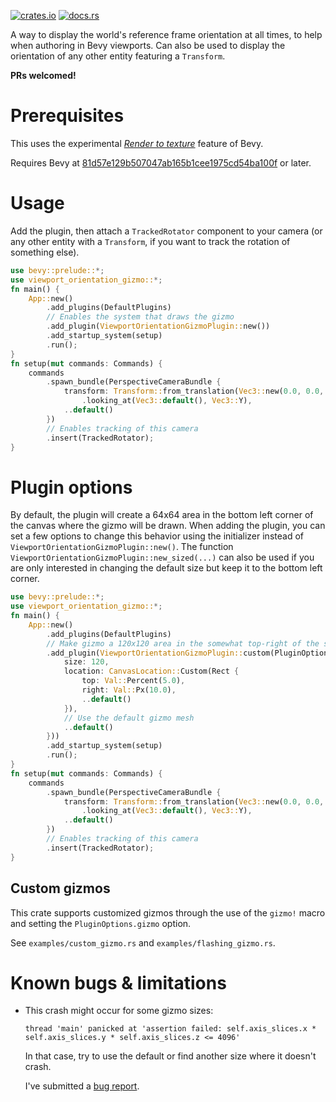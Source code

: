 [![crates.io](https://img.shields.io/crates/v/viewport_orientation_gizmo)](https://crates.io/crates/viewport_orientation_gizmo)
[![docs.rs](https://docs.rs/viewport_orientation_gizmo/badge.svg)](https://docs.rs/viewport_orientation_gizmo)

A way to display the world's reference frame orientation at all times, to help when authoring in
Bevy viewports.
Can also be used to display the orientation of any other entity featuring a `Transform`.

**PRs welcomed!**

# Prerequisites
This uses the experimental *[Render to texture](https://github.com/bevyengine/bevy/blob/main/examples/3d/render_to_texture.rs)* feature of Bevy.

Requires Bevy at [81d57e129b507047ab165b1cee1975cd54ba100f](https://github.com/bevyengine/bevy/commit/81d57e129b507047ab165b1cee1975cd54ba100f) or later.

# Usage
Add the plugin, then attach a `TrackedRotator` component to your camera (or any other entity
with a `Transform`, if you want to track the rotation of something else).
```rust
use bevy::prelude::*;
use viewport_orientation_gizmo::*;
fn main() {
    App::new()
        .add_plugins(DefaultPlugins)
        // Enables the system that draws the gizmo
        .add_plugin(ViewportOrientationGizmoPlugin::new())
        .add_startup_system(setup)
        .run();
}
fn setup(mut commands: Commands) {
    commands
        .spawn_bundle(PerspectiveCameraBundle {
            transform: Transform::from_translation(Vec3::new(0.0, 0.0, 15.0))
                .looking_at(Vec3::default(), Vec3::Y),
            ..default()
        })
        // Enables tracking of this camera
        .insert(TrackedRotator);
}
```

# Plugin options
By default, the plugin will create a 64x64 area in the bottom left corner of the canvas where
the gizmo will be drawn.
When adding the plugin, you can set a few options to change this behavior using the initializer
instead of `ViewportOrientationGizmoPlugin::new()`.
The function `ViewportOrientationGizmoPlugin::new_sized(...)` can also be used if you are only
interested in changing the default size but keep it to the bottom left corner.
```rust
use bevy::prelude::*;
use viewport_orientation_gizmo::*;
fn main() {
    App::new()
        .add_plugins(DefaultPlugins)
        // Make gizmo a 120x120 area in the somewhat top-right of the screen.
        .add_plugin(ViewportOrientationGizmoPlugin::custom(PluginOptions {
            size: 120,
            location: CanvasLocation::Custom(Rect {
                top: Val::Percent(5.0),
                right: Val::Px(10.0),
                ..default()
            }),
            // Use the default gizmo mesh
            ..default()
        }))
        .add_startup_system(setup)
        .run();
}
fn setup(mut commands: Commands) {
    commands
        .spawn_bundle(PerspectiveCameraBundle {
            transform: Transform::from_translation(Vec3::new(0.0, 0.0, 15.0))
                .looking_at(Vec3::default(), Vec3::Y),
            ..default()
        })
        // Enables tracking of this camera
        .insert(TrackedRotator);
}
```

## Custom gizmos
This crate supports customized gizmos through the use of the `gizmo!` macro and setting the
`PluginOptions.gizmo` option.

See `examples/custom_gizmo.rs` and `examples/flashing_gizmo.rs`.

# Known bugs & limitations
- This crash might occur for some gizmo sizes:
  ```
  thread 'main' panicked at 'assertion failed: self.axis_slices.x * self.axis_slices.y * self.axis_slices.z <= 4096'
  ```
  In that case, try to use the default or find another size where it doesn't crash.
  
  I've submitted a [bug report](https://github.com/bevyengine/bevy/issues/4127).